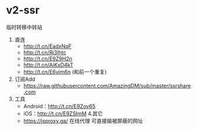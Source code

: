 # v2-ssr
临时转移中转站

1. 直连
   - http://t.cn/EadxNqF
   - http://t.cn/Ri3Ihtc
   - http://t.cn/E9Z9H2n
   - http://t.cn/AiKxD4kT
   - http://t.cn/E6yim6n (和前一个重复)
2. 订阅Add
   - https://raw.githubusercontent.com/AmazingDM/sub/master/ssrshare.com
3. 工具
   - Android：http://t.cn/E9Zov65
   - iOS：http://t.cn/E9ZSImM
4.其它
   - https://jsproxy.ga/ 在线代理 可直接输被屏蔽的网址
